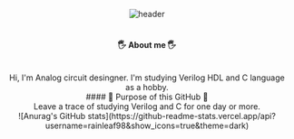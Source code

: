 
<div align="center">
  
![header](https://capsule-render.vercel.app/api?type=Soft&text=RAINLEAF&color=000000&fontColor=ffffff&fontSize=30)
 <br/>
 <br/>
 ####  🖐️ About me 🖐️
 <br/>
 Hi, I'm Analog circuit desingner. I'm studying Verilog HDL and C language as a hobby.
 <br/>
 ####  📌 Purpose of this GitHub 📌
 <br/>
  Leave a trace of studying Verilog and C for one day or more.
  <br/>
![Anurag's GitHub stats](https://github-readme-stats.vercel.app/api?username=rainleaf98&show_icons=true&theme=dark)
</div>

